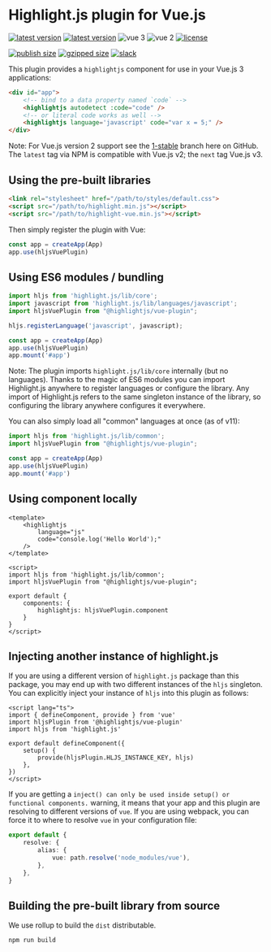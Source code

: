 # Highlight.js plugin for Vue.js

[![latest version](https://badgen.net/npm/v/@highlightjs/vue-plugin/latest?label=latest)](https://www.npmjs.com/package/@highlightjs/vue-plugin)
[![latest version](https://badgen.net/npm/v/@highlightjs/vue-plugin/next?label=next)](https://www.npmjs.com/package/@highlightjs/vue-plugin)
![vue 3](https://badgen.net/badge/vue/3/green)
![vue 2](https://badgen.net/badge/vue/2/green)
[![license](https://badgen.net/github/license/highlightjs/vue-plugin?color=cyan)](https://github.com/highlightjs/vue-plugin/blob/main/LICENSE)

[![publish size](https://badgen.net/packagephobia/publish/@highlightjs/vue-plugin?label=size)](https://packagephobia.com/result?p=@highlightjs/vue-plugin)
[![gzipped size](https://badgen.net/bundlephobia/minzip/@highlightjs/vue-plugin?label=gzipped)](https://bundlephobia.com/result?p=@highlightjs/vue-plugin)
[![slack](https://badgen.net/badge/icon/slack?icon=slack&label&color=pink)](https://join.slack.com/t/highlightjs/shared_invite/zt-mj0utgqp-TNFf4VQICnDnPg4zMHChFw)


This plugin provides a `highlightjs` component for use in your Vue.js 3 applications:

```html
<div id="app">
    <!-- bind to a data property named `code` -->
    <highlightjs autodetect :code="code" />
    <!-- or literal code works as well -->
    <highlightjs language='javascript' code="var x = 5;" />
</div>
```

Note: For Vue.js version 2 support see the [1-stable](https://github.com/highlightjs/vue-plugin/tree/1-stable) branch here on GitHub.  The `latest` tag via NPM is compatible with Vue.js v2; the `next` tag Vue.js v3.

## Using the pre-built libraries

```html
<link rel="stylesheet" href="/path/to/styles/default.css">
<script src="/path/to/highlight.min.js"></script>
<script src="/path/to/highlight-vue.min.js"></script>
```

Then simply register the plugin with Vue:

```js
const app = createApp(App)
app.use(hljsVuePlugin)
```


## Using ES6 modules / bundling

```js
import hljs from 'highlight.js/lib/core';
import javascript from 'highlight.js/lib/languages/javascript';
import hljsVuePlugin from "@highlightjs/vue-plugin";

hljs.registerLanguage('javascript', javascript);

const app = createApp(App)
app.use(hljsVuePlugin)
app.mount('#app')
```

Note: The plugin imports `highlight.js/lib/core` internally (but no languages).  Thanks to the magic of ES6 modules you can import Highlight.js anywhere to register languages or configure the library.  Any import of Highlight.js refers to the same singleton instance of the library, so configuring the library anywhere configures it everywhere.

You can also simply load all "common" languages at once (as of v11):

```js
import hljs from 'highlight.js/lib/common';
import hljsVuePlugin from "@highlightjs/vue-plugin";

const app = createApp(App)
app.use(hljsVuePlugin)
app.mount('#app')
```

## Using component locally

```vue
<template>
    <highlightjs
        language="js"
        code="console.log('Hello World');"
    />
</template>

<script>
import hljs from 'highlight.js/lib/common';
import hljsVuePlugin from "@highlightjs/vue-plugin";

export default {
    components: {
        highlightjs: hljsVuePlugin.component
    }
}
</script>
```

## Injecting another instance of highlight.js

If you are using a different version of `highlight.js` package than this package, you may end up with two different instances of the `hljs` singleton. You can explicitly inject your instance of `hljs` into this plugin as follows:

```vue
<script lang="ts">
import { defineComponent, provide } from 'vue'
import hljsPlugin from '@highlightjs/vue-plugin'
import hljs from 'highlight.js'

export default defineComponent({
    setup() {
        provide(hljsPlugin.HLJS_INSTANCE_KEY, hljs)
    },
})
</script>
```

If you are getting a `inject() can only be used inside setup() or functional components.` warning, it means that your app and this plugin are resolving to different versions of `vue`. If you are using webpack, you can force it to where to resolve `vue` in your configuration file:

```ts
export default {
    resolve: {
        alias: {
            vue: path.resolve('node_modules/vue'),
        },
    },
}
```

## Building the pre-built library from source

We use rollup to build the `dist` distributable.

```
npm run build
```
